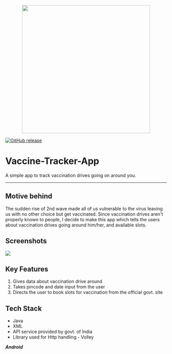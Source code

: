<p align="center">
  <img style="border-width: 0" width="400" height="400" src="https://user-images.githubusercontent.com/53803245/122521339-5781d200-d032-11eb-9cf5-cbc5671a6258.png">
 </p>
 
 [![GitHub release](https://img.shields.io/badge/release-v0.1b-blue)](https://github.com/deepdhar/Vaccine-Tracker-App/releases/tag/0.1b) 

# Vaccine-Tracker-App
A simple app to track vaccination drives going on around you.

---

## Motive behind
The sudden rise of 2nd wave made all of us vulnerable to the virus leaving us with no other choice but get vaccinated. Since vaccination drives aren't properly known to people, I decide to make this app which tells the users about vaccination drives going around him/her, and available slots.

## Screenshots
<img src="https://user-images.githubusercontent.com/53803245/122460443-c0842e00-cfcf-11eb-8f18-edf656adfe81.jpg"/>

## Key Features
1. Gives data about vaccination drive around
2. Takes pincode and date input from the user
3. Directs the user to book slots for vaccination from the official govt. site

## Tech Stack
- Java
- XML
- API service provided by govt. of India
- Library used for Http handling - Volley

***Android***
